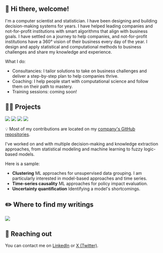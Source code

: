 <h2>👋 Hi there, welcome! </h2>
<p align="left">

I'm a computer scientist and statistician. I have been designing and building decision-making systems for years. I have helped leading companies and not-for-profit institutions with smart algorithms that align with business goals. I have settled on a journey to help companies, and not-for-profit institutions have a 360° vision of their business every day of the year. I design and apply statistical and computational methods to business challenges and share my knowledge and experience.

What I do:
  * Consultancies: I tailor solutions to take on business challenges and deliver a step-by-step plan to help companies thrive.
  * Coaching: I help people start with computational science and follow them on their path to mastery.
  * Training sessions: coming soon!

<h2>👨‍💻 Projects </h2>

![](https://img.shields.io/badge/Python-3776AB?style=for-the-badge&logo=python&logoColor=white)
![](https://img.shields.io/badge/Rust-000000?style=for-the-badge&logo=rust&logoColor=white)
![](https://img.shields.io/badge/R-276DC3?style=for-the-badge&logo=r&logoColor=white)
![](https://img.shields.io/badge/Microsoft%20SQL%20Server-CC2927?style=for-the-badge&logo=microsoft%20sql%20server&logoColor=white)

💡 Most of my contributions are located on my [company's GitHub repositories](https://github.com/orgs/cognitive-works-consulting/repositories).

I've worked on and with multiple decision-making and knowledge extraction approaches, from statistical modeling and machine learning to fuzzy logic-based models.

Here is a sample:
  * **Clustering** ML approaches for unsupervised data grouping. I am particularly interested in model-based approaches and time series.
  * **Time-series causality** ML approaches for policy impact evaluation.
  * **Uncertainty quantification** Identifying a model's shortcomings.

<h2>✏️ Where to find my writings </h2>

<a href="https://linktr.ee/mpalenciaolivar" target="">![](https://img.shields.io/badge/linktree-1de9b6?style=for-the-badge&logo=linktree&logoColor=white)</a>

<h2>📧 Reaching out</h2>

You can contact me on <a href="https://www.linkedin.com/in/mpalenciaolivar/">LinkedIn</a> or <a href="https://twitter.com/mpalenciaolivar" target="">X (Twitter)</a>.

<!-- [![Miguel's GitHub stats](https://github-readme-stats.vercel.app/api?username=mpalenciaolivar)](https://github.com/mpalenciaolivar/github-readme-stats)
